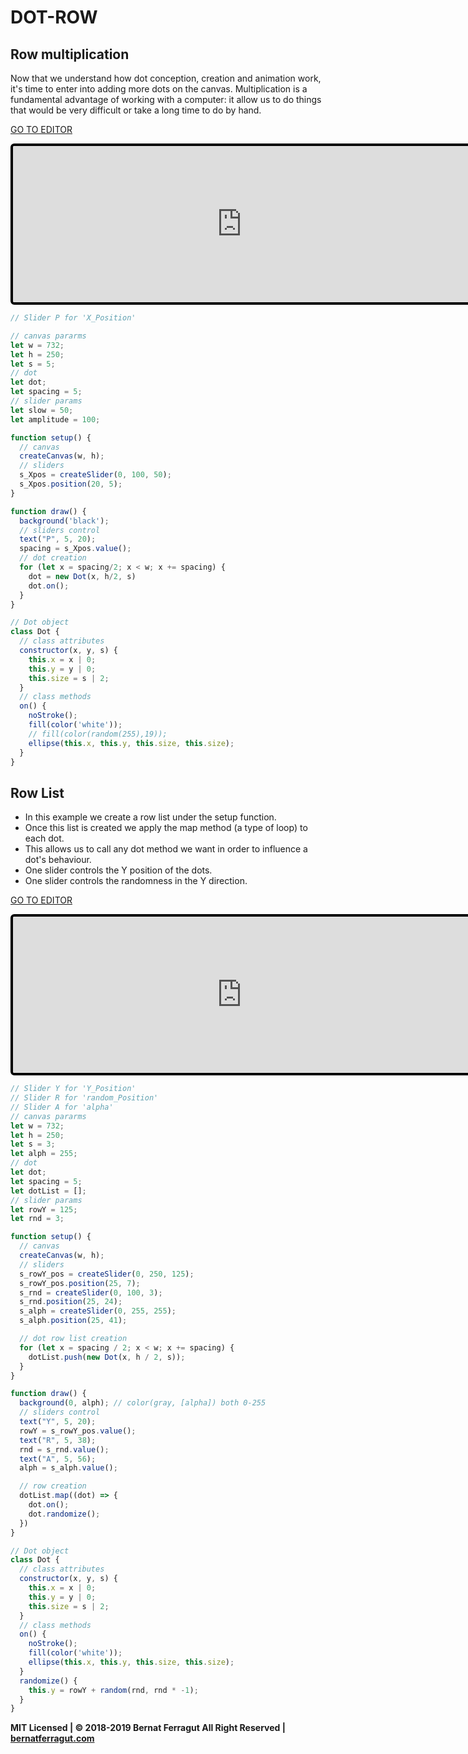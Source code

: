 # DOT-ROW

## Row multiplication
Now that we understand how dot conception, creation and animation work, it's time to enter into adding more dots  on the canvas. Multiplication is a fundamental advantage of working with a computer: it allow us to do things that would be very difficult or take a long time to do by hand.

[GO TO EDITOR](https://editor.p5js.org/bernatferragut/sketches/B1Ck3jPKm)

<iframe
frameborder="0"
border="0" 
cellspacing="0"
style="
width: 732px; 
height: 250px; 
border: 4px solid #000000;
border-radius: 6px;
overflow: hidden;
position: relative;"
scrolling="no"
src="https://editor.p5js.org/embed/B1Ck3jPKm"></iframe>


```javascript
// Slider P for 'X_Position'

// canvas pararms
let w = 732;
let h = 250;
let s = 5;
// dot
let dot;
let spacing = 5;
// slider params
let slow = 50;
let amplitude = 100;

function setup() {
  // canvas
  createCanvas(w, h);
  // sliders
  s_Xpos = createSlider(0, 100, 50);
  s_Xpos.position(20, 5);
}

function draw() {
  background('black');
  // sliders control
  text("P", 5, 20);
  spacing = s_Xpos.value();
  // dot creation
  for (let x = spacing/2; x < w; x += spacing) {
    dot = new Dot(x, h/2, s)
    dot.on();
  }
}

// Dot object
class Dot {
  // class attributes
  constructor(x, y, s) {
    this.x = x | 0;
    this.y = y | 0;
    this.size = s | 2;
  }
  // class methods
  on() {
    noStroke();
    fill(color('white'));
    // fill(color(random(255),19));
    ellipse(this.x, this.y, this.size, this.size);
  }
}
```

## Row List

* In this example we create a row list under the setup function.
* Once this list is created we apply the map method (a type of loop) to each dot.
* This allows us to call any dot method we want in order to influence a dot's behaviour.
* One slider controls the Y position of the dots.
* One slider controls the randomness in the Y direction.

[GO TO EDITOR](https://editor.p5js.org/bernatferragut/sketches/rkMk2btKm)

<iframe
frameborder="0"
border="0" 
cellspacing="0"
style="
width: 732px; 
height: 250px; 
border: 4px solid #000000;
border-radius: 6px;
overflow: hidden;
position: relative;"
scrolling="no"
src="https://editor.p5js.org/embed/rkMk2btKm"></iframe>


```javascript
// Slider Y for 'Y_Position'
// Slider R for 'random_Position'
// Slider A for 'alpha'
// canvas pararms
let w = 732;
let h = 250;
let s = 3;
let alph = 255;
// dot
let dot;
let spacing = 5;
let dotList = [];
// slider params
let rowY = 125;
let rnd = 3;

function setup() {
  // canvas
  createCanvas(w, h);
  // sliders
  s_rowY_pos = createSlider(0, 250, 125);
  s_rowY_pos.position(25, 7);
  s_rnd = createSlider(0, 100, 3);
  s_rnd.position(25, 24);
  s_alph = createSlider(0, 255, 255);
  s_alph.position(25, 41);

  // dot row list creation
  for (let x = spacing / 2; x < w; x += spacing) {
    dotList.push(new Dot(x, h / 2, s));
  }
}

function draw() {
  background(0, alph); // color(gray, [alpha]) both 0-255
  // sliders control
  text("Y", 5, 20);
  rowY = s_rowY_pos.value();
  text("R", 5, 38);
  rnd = s_rnd.value();
  text("A", 5, 56);
  alph = s_alph.value();

  // row creation
  dotList.map((dot) => {
    dot.on();
    dot.randomize();
  })
}

// Dot object
class Dot {
  // class attributes
  constructor(x, y, s) {
    this.x = x | 0;
    this.y = y | 0;
    this.size = s | 2;
  }
  // class methods
  on() {
    noStroke();
    fill(color('white'));
    ellipse(this.x, this.y, this.size, this.size);
  }
  randomize() {
    this.y = rowY + random(rnd, rnd * -1);
  }
}

```
**MIT Licensed | © 2018-2019 Bernat Ferragut All Right Reserved | [bernatferragut.com](http://bernatferragut.com/)**